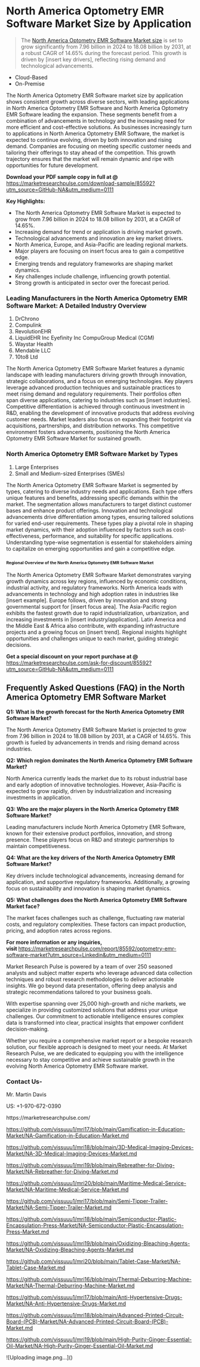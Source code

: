 <h1>North America Optometry EMR Software Market&nbsp;Size by Application</h1><blockquote><p>The <a href="https://marketresearchpulse.com/download-sample/85592?utm_source=GitHub-NA&amp;utm_medium=0111">North America Optometry EMR Software Market size</a> is set to grow significantly from 7.96 billion in 2024 to 18.08 billion by 2031, at a robust CAGR of 14.65% during the forecast period. This growth is driven by [insert key drivers], reflecting rising demand and technological advancements.</p></blockquote><ul><li>Cloud-Based <li> On-Premise</li></ul><p>The North America Optometry EMR Software market size by application shows consistent growth across diverse sectors, with leading applications in North America Optometry EMR Software and North America Optometry EMR Software leading the expansion. These segments benefit from a combination of advancements in technology and the increasing need for more efficient and cost-effective solutions. As businesses increasingly turn to applications in North America Optometry EMR Software, the market is expected to continue evolving, driven by both innovation and rising demand. Companies are focusing on meeting specific customer needs and tailoring their offerings to stay ahead of the competition. This growth trajectory ensures that the market will remain dynamic and ripe with opportunities for future development.</p><p><strong>Download your PDF sample copy in full at @ </strong><a href="https://marketresearchpulse.com/download-sample/85592?utm_source=GitHub-NA&amp;utm_medium=0111">https://marketresearchpulse.com/download-sample/85592?utm_source=GitHub-NA&amp;utm_medium=0111</a></p><p><strong>Key Highlights: </strong></p><ul><li>The North America Optometry EMR Software Market is expected to grow from 7.96 billion in 2024 to 18.08 billion by 2031, at a CAGR of 14.65%.</li><li>Increasing demand for trend or application is driving market growth.</li><li>Technological advancements and innovation are key market drivers.</li><li>North America, Europe, and Asia-Pacific are leading regional markets.</li><li>Major players are focusing on insert focus area to gain a competitive edge.</li><li>Emerging trends and regulatory frameworks are shaping market dynamics.</li><li>Key challenges include challenge, influencing growth potential.</li><li>Strong growth is anticipated in sector over the forecast period.</li></ul><h3>Leading Manufacturers in the North America Optometry EMR Software Market: A Detailed Industry Overview</h3><ol><li>DrChrono</li><li>Compulink</li><li>RevolutionEHR</li><li>LiquidEHR Inc Eyefinity Inc CompuGroup Medical (CGM)</li><li>Waystar Health</li><li>Mendable LLC</li><li>10to8 Ltd</li></ol><div class="flex max-w-full flex-col flex-grow"><div class="min-h-8 text-message flex w-full flex-col items-end gap-2 whitespace-normal break-words [.text-message+&amp;]:mt-5" dir="auto" data-message-author-role="assistant" data-message-id="fd8432e4-4910-450d-b182-61b7bfb0a01f" data-message-model-slug="gpt-4o"><div class="flex w-full flex-col gap-1 empty:hidden first:pt-[3px]"><div class="markdown prose w-full break-words dark:prose-invert light"><p>The North America Optometry EMR Software Market features a dynamic landscape with leading manufacturers driving growth through innovation, strategic collaborations, and a focus on emerging technologies. Key players leverage advanced production techniques and sustainable practices to meet rising demand and regulatory requirements. Their portfolios often span diverse applications, catering to industries such as [insert industries]. Competitive differentiation is achieved through continuous investment in R&amp;D, enabling the development of innovative products that address evolving customer needs. Market leaders also focus on expanding their footprint via acquisitions, partnerships, and distribution networks. This competitive environment fosters advancements, positioning the North America Optometry EMR Software Market for sustained growth.</p></div></div></div></div><h3>North America Optometry EMR Software Market by Types</h3><ol><li>Large Enterprises <li> Small and Medium-sized Enterprises (SMEs)</li></ol><div class="flex max-w-full flex-col flex-grow"><div class="min-h-8 text-message flex w-full flex-col items-end gap-2 whitespace-normal break-words [.text-message+&amp;]:mt-5" dir="auto" data-message-author-role="assistant" data-message-id="084470be-0bb7-4664-bddf-5156b4f41249" data-message-model-slug="gpt-4o-mini"><div class="flex w-full flex-col gap-1 empty:hidden first:pt-[3px]"><div class="markdown prose w-full break-words dark:prose-invert light"><p>The North America Optometry EMR Software Market is segmented by types, catering to diverse industry needs and applications. Each type offers unique features and benefits, addressing specific demands within the market. The segmentation allows manufacturers to target distinct customer bases and enhance product offerings. Innovation and technological advancements drive differentiation among types, ensuring tailored solutions for varied end-user requirements. These types play a pivotal role in shaping market dynamics, with their adoption influenced by factors such as cost-effectiveness, performance, and suitability for specific applications. Understanding type-wise segmentation is essential for stakeholders aiming to capitalize on emerging opportunities and gain a competitive edge.</p></div></div></div></div><h3><span style="font-size: 11px;">Regional Overview of the North America Optometry EMR Software Market</span></h3><div class="flex max-w-full flex-col flex-grow"><div class="min-h-8 text-message flex w-full flex-col items-end gap-2 whitespace-normal break-words [.text-message+&amp;]:mt-5" dir="auto" data-message-author-role="assistant" data-message-id="e9038762-ce64-4e30-91c9-9bd413514231" data-message-model-slug="gpt-4o-mini"><div class="flex w-full flex-col gap-1 empty:hidden first:pt-[3px]"><div class="markdown prose w-full break-words dark:prose-invert light"><p>The North America Optometry EMR Software Market demonstrates varying growth dynamics across key regions, influenced by economic conditions, industrial activity, and regulatory frameworks. North America leads with advancements in technology and high adoption rates in industries like [insert example]. Europe follows, driven by innovation and strong governmental support for [insert focus area]. The Asia-Pacific region exhibits the fastest growth due to rapid industrialization, urbanization, and increasing investments in [insert industry/application]. Latin America and the Middle East &amp; Africa also contribute, with expanding infrastructure projects and a growing focus on [insert trend]. Regional insights highlight opportunities and challenges unique to each market, guiding strategic decisions.</p></div></div></div></div><p><strong>Get a special discount on your report purchase at @ </strong><a href="https://marketresearchpulse.com/ask-for-discount/85592?utm_source=GitHub-NA&amp;utm_medium=0111">https://marketresearchpulse.com/ask-for-discount/85592?utm_source=GitHub-NA&amp;utm_medium=0111</a></p><h2>Frequently Asked Questions (FAQ) in the North America Optometry EMR Software Market</h2><p><strong>Q1: What is the growth forecast for the North America Optometry EMR Software Market?</strong></p><p>The North America Optometry EMR Software Market is projected to grow from 7.96 billion in 2024 to 18.08 billion by 2031, at a CAGR of 14.65%. This growth is fueled by advancements in trends and rising demand across industries.</p><p><strong>Q2: Which region dominates the North America Optometry EMR Software Market?</strong></p><p>North America currently leads the market due to its robust industrial base and early adoption of innovative technologies. However, Asia-Pacific is expected to grow rapidly, driven by industrialization and increasing investments in application.</p><p><strong>Q3: Who are the major players in the North America Optometry EMR Software Market?</strong></p><p>Leading manufacturers include North America Optometry EMR Software, known for their extensive product portfolios, innovation, and strong presence. These players focus on R&amp;D and strategic partnerships to maintain competitiveness.</p><p><strong>Q4: What are the key drivers of the North America Optometry EMR Software Market?</strong></p><p>Key drivers include technological advancements, increasing demand for application, and supportive regulatory frameworks. Additionally, a growing focus on sustainability and innovation is shaping market dynamics.</p><p><strong>Q5: What challenges does the North America Optometry EMR Software Market face?</strong></p><p>The market faces challenges such as challenge, fluctuating raw material costs, and regulatory complexities. These factors can impact production, pricing, and adoption rates across regions.</p><p><strong>For more information or any inquiries, visit&nbsp;</strong><a href="https://marketresearchpulse.com/report/85592/optometry-emr-software-market?utm_source=Linkedin&utm_medium=0111">https://marketresearchpulse.com/report/85592/optometry-emr-software-market?utm_source=Linkedin&utm_medium=0111</a></p><p>Market Research Pulse is powered by a team of over 250 seasoned analysts and subject matter experts who leverage advanced data collection techniques and robust research methodologies to deliver actionable insights. We go beyond data presentation, offering deep analysis and strategic recommendations tailored to your business goals.</p><p>With expertise spanning over 25,000 high-growth and niche markets, we specialize in providing customized solutions that address your unique challenges. Our commitment to actionable intelligence ensures complex data is transformed into clear, practical insights that empower confident decision-making.</p><p>Whether you require a comprehensive market report or a bespoke research solution, our flexible approach is designed to meet your needs. At Market Research Pulse, we are dedicated to equipping you with the intelligence necessary to stay competitive and achieve sustainable growth in the evolving North America Optometry EMR Software market.</p><h3><strong>Contact Us-</strong></h3><p>Mr. Martin Davis</p><p>US: +1-970-672-0390</p><p>https://marketresearchpulse.com/</p><p><a href="https://github.com/vissuuu1/mri17/blob/main/Gamification-in-Education-Market/NA-Gamification-in-Education-Market.md">https://github.com/vissuuu1/mri17/blob/main/Gamification-in-Education-Market/NA-Gamification-in-Education-Market.md</a></p><p><a href="https://github.com/vissuuu1/mri18/blob/main/3D-Medical-Imaging-Devices-Market/NA-3D-Medical-Imaging-Devices-Market.md">https://github.com/vissuuu1/mri18/blob/main/3D-Medical-Imaging-Devices-Market/NA-3D-Medical-Imaging-Devices-Market.md</a></p><p><a href="https://github.com/vissuuu1/mri19/blob/main/Rebreather-for-Diving-Market/NA-Rebreather-for-Diving-Market.md">https://github.com/vissuuu1/mri19/blob/main/Rebreather-for-Diving-Market/NA-Rebreather-for-Diving-Market.md</a></p><p><a href="https://github.com/vissuuu1/mri20/blob/main/Maritime-Medical-Service-Market/NA-Maritime-Medical-Service-Market.md">https://github.com/vissuuu1/mri20/blob/main/Maritime-Medical-Service-Market/NA-Maritime-Medical-Service-Market.md</a></p><p><a href="https://github.com/vissuuu1/mri17/blob/main/Semi-Tipper-Trailer-Market/NA-Semi-Tipper-Trailer-Market.md">https://github.com/vissuuu1/mri17/blob/main/Semi-Tipper-Trailer-Market/NA-Semi-Tipper-Trailer-Market.md</a></p><p><a href="https://github.com/vissuuu1/mri18/blob/main/Semiconductor-Plastic-Encapsulation-Press-Market/NA-Semiconductor-Plastic-Encapsulation-Press-Market.md">https://github.com/vissuuu1/mri18/blob/main/Semiconductor-Plastic-Encapsulation-Press-Market/NA-Semiconductor-Plastic-Encapsulation-Press-Market.md</a></p><p><a href="https://github.com/vissuuu1/mri19/blob/main/Oxidizing-Bleaching-Agents-Market/NA-Oxidizing-Bleaching-Agents-Market.md">https://github.com/vissuuu1/mri19/blob/main/Oxidizing-Bleaching-Agents-Market/NA-Oxidizing-Bleaching-Agents-Market.md</a></p><p><a href="https://github.com/vissuuu1/mri20/blob/main/Tablet-Case-Market/NA-Tablet-Case-Market.md">https://github.com/vissuuu1/mri20/blob/main/Tablet-Case-Market/NA-Tablet-Case-Market.md</a></p><p><a href="https://github.com/vissuuu1/mri16/blob/main/Thermal-Deburring-Machine-Market/NA-Thermal-Deburring-Machine-Market.md">https://github.com/vissuuu1/mri16/blob/main/Thermal-Deburring-Machine-Market/NA-Thermal-Deburring-Machine-Market.md</a></p><p><a href="https://github.com/vissuuu1/mri17/blob/main/Anti-Hypertensive-Drugs-Market/NA-Anti-Hypertensive-Drugs-Market.md">https://github.com/vissuuu1/mri17/blob/main/Anti-Hypertensive-Drugs-Market/NA-Anti-Hypertensive-Drugs-Market.md</a></p><p><a href="https://github.com/vissuuu1/mri18/blob/main/Advanced-Printed-Circuit-Board-(PCB)-Market/NA-Advanced-Printed-Circuit-Board-(PCB)-Market.md">https://github.com/vissuuu1/mri18/blob/main/Advanced-Printed-Circuit-Board-(PCB)-Market/NA-Advanced-Printed-Circuit-Board-(PCB)-Market.md</a></p><p><a href="https://github.com/vissuuu1/mri19/blob/main/High-Purity-Ginger-Essential-Oil-Market/NA-High-Purity-Ginger-Essential-Oil-Market.md">https://github.com/vissuuu1/mri19/blob/main/High-Purity-Ginger-Essential-Oil-Market/NA-High-Purity-Ginger-Essential-Oil-Market.md</a></p>
![Uploading image.png…]()
